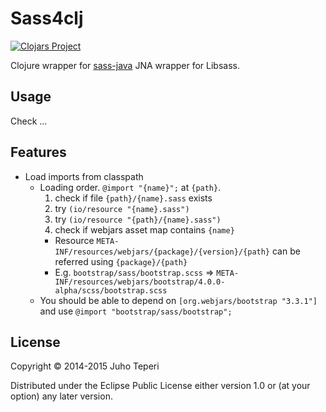 # Sass4clj
[![Clojars Project](http://clojars.org/deraen/sass4clj/latest-version.svg)](http://clojars.org/deraen/sass4clj)

Clojure wrapper for [sass-java](https://github.com/cathive/sass-java) JNA wrapper
for Libsass.

## Usage

Check ...

## Features

- Load imports from classpath
  - Loading order. `@import "{name}";` at `{path}`.
    1. check if file `{path}/{name}.sass` exists
    2. try `(io/resource "{name}.sass")`
    3. try `(io/resource "{path}/{name}.sass")`
    4. check if webjars asset map contains `{name}`
      - Resource `META-INF/resources/webjars/{package}/{version}/{path}` can be referred using `{package}/{path}`
      - E.g. `bootstrap/sass/bootstrap.scss` => `META-INF/resources/webjars/bootstrap/4.0.0-alpha/scss/bootstrap.scss`
  - You should be able to depend on `[org.webjars/bootstrap "3.3.1"]`
    and use `@import "bootstrap/sass/bootstrap";`

## License

Copyright © 2014-2015 Juho Teperi

Distributed under the Eclipse Public License either version 1.0 or (at your option) any later version.
